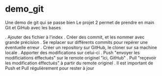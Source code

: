 # demo_git
Une demo de git qui se passe bien
Le projet 2 permet de prendre en main Git et GiHub avec les bases

. Ajouter des fichier à l'index
. Créer des commit, et les nommer avec grande précision
. Se replacer sur différents commits pour repérer une éventuelle erreur
. Créer un repository sur GitHub, le cloner sur sa machine locale
. Apporter des modifications sur celui-ci
. Push "envoyer les modificiations éffectués" sur le remote originel "ici, GitHub"
. Pull "reçevoir les modification éffectués" à partir du remote originel
. Il est important de Push et Pull régulièrement pour rester à jour
